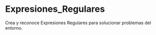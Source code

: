 # Expresiones_Regulares
Crea y reconoce Expresiones Regulares para solucionar problemas del entorno.
